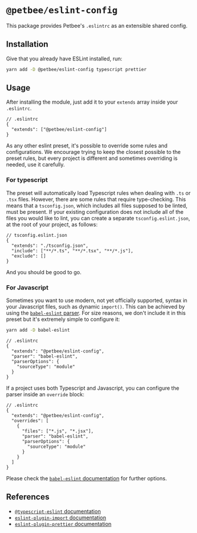 # `@petbee/eslint-config`

This package provides Petbee's `.eslintrc` as an extensible shared config.

## Installation

Give that you already have ESLint installed, run:

```bash
yarn add -D @petbee/eslint-config typescript prettier
```

## Usage

After installing the module, just add it to your `extends` array inside your `.eslintrc`.

```jsonc
// .eslintrc
{
  "extends": ["@petbee/eslint-config"]
}
```

As any other eslint preset, it's possible to override some rules and configurations. We encourage trying to keep the closest possible to the preset rules, but every project is different and sometimes overriding is needed, use it carefully.

### For typescript

The preset will automatically load Typescript rules when dealing with `.ts` or `.tsx` files. However, there are some rules that require type-checking. This means that a `tsconfig.json`, which includes all files supposed to be linted, must be present. If your existing configuration does not include all of the files you would like to lint, you can create a separate `tsconfig.eslint.json`, at the root of your project, as follows:

```jsonc
// tsconfig.eslint.json
{
  "extends": "./tsconfig.json",
  "include": ["**/*.ts", "**/*.tsx", "**/*.js"],
  "exclude": []
}
```

And you should be good to go.

### For Javascript

Sometimes you want to use modern, not yet officially supported, syntax in your Javascript files, such as dynamic `import()`. This can be achieved by using the [`babel-eslint` parser](https://github.com/babel/babel-eslint). For size reasons, we don't include it in this preset but it's extremely simple to configure it:

```bash
yarn add -D babel-eslint
```

```jsonc
// .eslintrc
{
  "extends": "@petbee/eslint-config",
  "parser": "babel-eslint",
  "parserOptions": {
    "sourceType": "module"
  }
}
```

If a project uses both Typescript and Javascript, you can configure the parser inside an `override` block:

```jsonc
// .eslintrc
{
  "extends": "@petbee/eslint-config",
  "overrides": [
    {
      "files": ["*.js", "*.jsx"],
      "parser": "babel-eslint",
      "parserOptions": {
        "sourceType": "module"
      }
    }
  ]
}
```

Please check the [`babel-eslint` documentation](https://github.com/babel/babel-eslint#additional-parser-configuration) for further options.

## References

- [`@typescript-eslint` documentation](https://typescript-eslint.io/docs/)
- [`eslint-plugin-import` documentation](https://github.com/benmosher/eslint-plugin-import)
- [`eslint-plugin-prettier` documentation](https://github.com/prettier/eslint-plugin-prettier)
